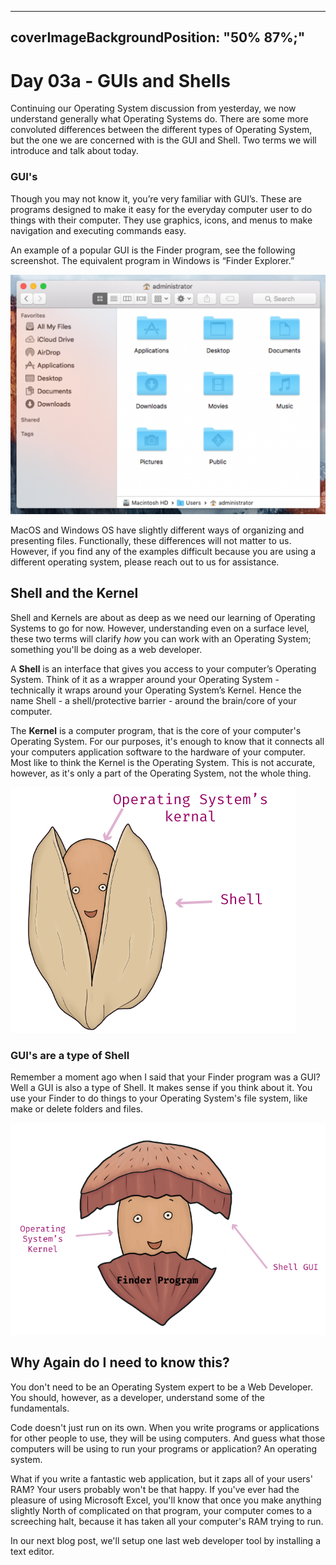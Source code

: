 

---
coverImageBackgroundPosition: "50% 87%;"
---

# Day 03a - GUIs and Shells

Continuing our Operating System discussion from yesterday, we now understand generally what Operating Systems do.  There are some more convoluted differences between the different types of Operating System, but the one we are concerned with is the GUI and Shell.  Two terms we will introduce and talk about today.

### GUI's

Though you may not know it, you’re very familiar with GUI’s. These are programs designed to make it easy for the everyday computer user to do things with their computer. They use graphics, icons, and menus to make navigation and executing commands easy.

An example of a popular GUI is the Finder program, see the following screenshot.  The equivalent program in Windows is “Finder Explorer.”

![](public/assets/finder-example.png)

MacOS and Windows OS have slightly different ways of organizing and presenting files. Functionally, these differences will not matter to us. However, if you find any of the examples difficult because you are using a different operating system, please reach out to us for assistance.

## Shell and the Kernel

Shell and Kernels are about as deep as we need our learning of Operating Systems to go for now.  However, understanding even on a surface level, these two terms will clarify _how_ you can work with an Operating System; something you'll be doing as a web developer.

A **Shell** is an interface that gives you access to your computer’s Operating System. Think of it as a wrapper around your Operating System - technically it wraps around your Operating System’s Kernel. Hence the name Shell - a shell/protective barrier - around the brain/core of your computer.

The **Kernel** is a computer program, that is the core of your computer's Operating System.  For our purposes, it's enough to know that it connects all your computers application software to the hardware of your computer.  Most like to think the Kernel is the Operating System.  This is not accurate, however, as it's only a part of the Operating System, not the whole thing.

![](public/assets/pistachio.png)

### GUI's are a type of Shell

Remember a moment ago when I said that your Finder program was a GUI?  Well a GUI is also a type of Shell.  It makes sense if you think about it.  You use your Finder to do things to your Operating System's file system, like make or delete folders and files.

![](public/assets/finder-shell.png)

## Why Again do I need to know this?

You don't need to be an Operating System expert to be a Web Developer.  You should, however, as a developer, understand some of the fundamentals.  

Code doesn't just run on its own.  When you write programs or applications for other people to use, they will be using computers.  And guess what those computers will be using to run your programs or application?  An operating system.

What if you write a fantastic web application, but it zaps all of your users' RAM? Your users probably won't be that happy.  If you've ever had the pleasure of using Microsoft Excel, you'll know that once you make anything slightly North of complicated on that program, your computer comes to a screeching halt, because it has taken all your computer's RAM trying to run. 

In our next blog post, we'll setup one last web developer tool by installing a text editor.
